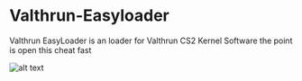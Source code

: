 # Valthrun-Easyloader
Valthrun EasyLoader is an loader for Valthrun CS2 Kernel Software the point is open this cheat fast

![alt text]([http://url/to/img.png](https://cdn.discordapp.com/attachments/947516714608918568/1168194170096193676/321312312321312.PNG?ex=6550e09a&is=653e6b9a&hm=f1da02649d4ad40f83bce473b4f74f88eda170e4fd238dfc82e43845c727fefd&)https://cdn.discordapp.com/attachments/947516714608918568/1168194170096193676/321312312321312.PNG?ex=6550e09a&is=653e6b9a&hm=f1da02649d4ad40f83bce473b4f74f88eda170e4fd238dfc82e43845c727fefd&)
